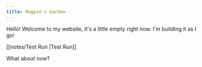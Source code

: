```yaml
---
title: Magpie's Garden
---
```


Hello! Welcome to my website, it's a little empty right now. I'm building it as I go!

[[notes/Test Run |Test Run]] 

What about now?
